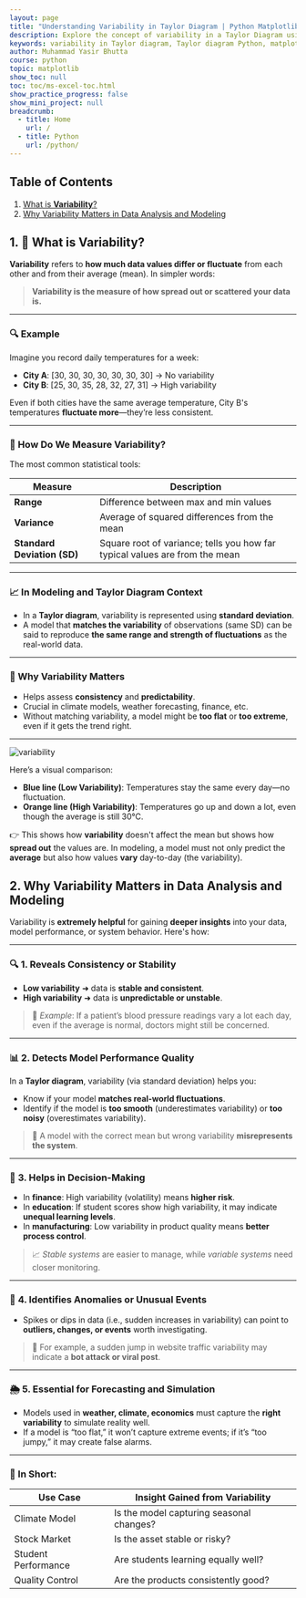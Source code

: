 ```yaml
---
layout: page
title: "Understanding Variability in Taylor Diagram | Python Matplotlib Tutorial"
description: Explore the concept of variability in a Taylor Diagram using Python and Matplotlib. Learn how variability helps interpret model performance with practical visualization examples.
keywords: variability in Taylor diagram, Taylor diagram Python, matplotlib Taylor diagram, model comparison Python, model variability visualization, Taylor plot explanation, standard deviation Python, Python matplotlib tutorial, interpret Taylor diagram, model performance metrics
author: Muhammad Yasir Bhutta
course: python
topic: matplotlib
show_toc: null
toc: toc/ms-excel-toc.html
show_practice_progress: false
show_mini_project: null
breadcrumb:
  - title: Home
    url: /
  - title: Python
    url: /python/
---
```


## Table of Contents

1. [What is **Variability**?](#1--what-is-variability)
2. [Why Variability Matters in Data Analysis and Modeling](#2-why-variability-matters-in-data-analysis-and-modeling)

## 1. 📘 What is **Variability**?

**Variability** refers to **how much data values differ or fluctuate** from each other and from their average (mean). In simpler words:

> **Variability is the measure of how spread out or scattered your data is.**

---

### 🔍 Example

Imagine you record daily temperatures for a week:

* **City A**: \[30, 30, 30, 30, 30, 30, 30] → No variability
* **City B**: \[25, 30, 35, 28, 32, 27, 31] → High variability

Even if both cities have the same average temperature, City B's temperatures **fluctuate more**—they’re less consistent.

---

### 📏 How Do We Measure Variability?

The most common statistical tools:

| Measure                     | Description                                                                 |
| --------------------------- | --------------------------------------------------------------------------- |
| **Range**                   | Difference between max and min values                                       |
| **Variance**                | Average of squared differences from the mean                                |
| **Standard Deviation (SD)** | Square root of variance; tells you how far typical values are from the mean |

---

### 📈 In Modeling and Taylor Diagram Context

* In a **Taylor diagram**, variability is represented using **standard deviation**.
* A model that **matches the variability** of observations (same SD) can be said to reproduce **the same range and strength of fluctuations** as the real-world data.

---

### 🎯 Why Variability Matters

* Helps assess **consistency** and **predictability**.
* Crucial in climate models, weather forecasting, finance, etc.
* Without matching variability, a model might be **too flat** or **too extreme**, even if it gets the trend right.

---

![variability](https://res.cloudinary.com/da0pjikvw/image/upload/c_pad,w_512/v1749787507/variability_kzxn0j.png)

Here’s a visual comparison:

* **Blue line (Low Variability)**: Temperatures stay the same every day—no fluctuation.
* **Orange line (High Variability)**: Temperatures go up and down a lot, even though the average is still 30°C.

👉 This shows how **variability** doesn't affect the mean but shows how **spread out** the values are. In modeling, a model must not only predict the **average** but also how values **vary** day-to-day (the variability).

## 2. Why Variability Matters in Data Analysis and Modeling

Variability is **extremely helpful** for gaining **deeper insights** into your data, model performance, or system behavior. Here's how:

---

### 🔍 **1. Reveals Consistency or Stability**

* **Low variability** ➜ data is **stable and consistent**.
* **High variability** ➜ data is **unpredictable or unstable**.

> 🔎 *Example*: If a patient’s blood pressure readings vary a lot each day, even if the average is normal, doctors might still be concerned.

---

### 📊 **2. Detects Model Performance Quality**

In a **Taylor diagram**, variability (via standard deviation) helps you:

* Know if your model **matches real-world fluctuations**.
* Identify if the model is **too smooth** (underestimates variability) or **too noisy** (overestimates variability).

> 🎯 A model with the correct mean but wrong variability **misrepresents the system**.

---

### 🧠 **3. Helps in Decision-Making**

* In **finance**: High variability (volatility) means **higher risk**.
* In **education**: If student scores show high variability, it may indicate **unequal learning levels**.
* In **manufacturing**: Low variability in product quality means **better process control**.

> 📈 *Stable systems* are easier to manage, while *variable systems* need closer monitoring.

---

### 🧪 **4. Identifies Anomalies or Unusual Events**

* Spikes or dips in data (i.e., sudden increases in variability) can point to **outliers, changes, or events** worth investigating.

> 🧯 For example, a sudden jump in website traffic variability may indicate a **bot attack or viral post**.

---

### 🌦️ **5. Essential for Forecasting and Simulation**

* Models used in **weather, climate, economics** must capture the **right variability** to simulate reality well.
* If a model is “too flat,” it won’t capture extreme events; if it’s “too jumpy,” it may create false alarms.

---

### 📌 In Short:

| **Use Case**        | **Insight Gained from Variability**      |
| ------------------- | ---------------------------------------- |
| Climate Model       | Is the model capturing seasonal changes? |
| Stock Market        | Is the asset stable or risky?            |
| Student Performance | Are students learning equally well?      |
| Quality Control     | Are the products consistently good?      |



